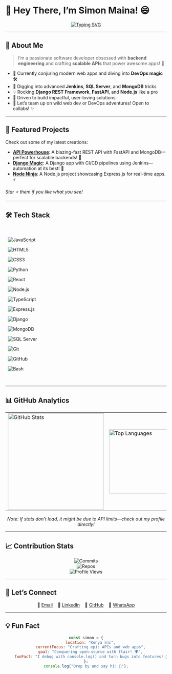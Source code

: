 # 👋 Hey There, I’m Simon Maina! 😄

<div align="center">
  
  [![Typing SVG](https://readme-typing-svg.herokuapp.com?font=Fira+Code&pause=1000&color=FF6B6B¢er=true&vCenter=true&width=435&lines=Software+Dev+from+Kenya;Backend+Wizard+🎩;API+Mastermind;Always+Leveling+Up+💡)](https://git.io/typing-svg)
  
</div>

---

## 🚀 About Me

> I’m a passionate software developer obsessed with **backend engineering** and crafting **scalable APIs** that power awesome apps! 🌟

- 🔭 Currently conjuring modern web apps and diving into **DevOps magic** 🛠️
- 🌱 Digging into advanced **Jenkins**, **SQL Server**, and **MongoDB** tricks
- 💡 Rocking **Django REST Framework**, **FastAPI**, and **Node.js** like a pro
- 🎯 Driven to build impactful, user-loving solutions
- 🤝 Let’s team up on wild web dev or DevOps adventures! Open to collabs! ✨

---

## 🌟 Featured Projects

Check out some of my latest creations:  
- **[API Powerhouse](https://github.com/maina2/api-powerhouse)**: A blazing-fast REST API with FastAPI and MongoDB—perfect for scalable backends! 🚀  
- **[Django Magic](https://github.com/maina2/django-magic)**: A Django app with CI/CD pipelines using Jenkins—automation at its best! 🐍  
- **[Node Ninja](https://github.com/maina2/node-ninja)**: A Node.js project showcasing Express.js for real-time apps. ⚡  

*Star ⭐ them if you like what you see!*

---

## 🛠️ Tech Stack

<p align="center">  

  <img src="https://img.shields.io/badge/JavaScript-%23F7DF1E.svg?&style=flat-square&logo=javascript&logoColor=black" alt="JavaScript" />  

  <img src="https://img.shields.io/badge/HTML5-%23E34F26.svg?&style=flat-square&logo=html5&logoColor=white" alt="HTML5" />  

  <img src="https://img.shields.io/badge/CSS3-%231572B6.svg?&style=flat-square&logo=css3&logoColor=white" alt="CSS3" />  

  <img src="https://img.shields.io/badge/Python-%233776AB.svg?&style=flat-square&logo=python&logoColor=white" alt="Python" />  

  <img src="https://img.shields.io/badge/React-%2361DAFB.svg?&style=flat-square&logo=react&logoColor=black" alt="React" />  

  <img src="https://img.shields.io/badge/Node.js-%23339933.svg?&style=flat-square&logo=nodedotjs&logoColor=white" alt="Node.js" />  

  <img src="https://img.shields.io/badge/TypeScript-%23007ACC.svg?&style=flat-square&logo=typescript&logoColor=white" alt="TypeScript" />  

  <img src="https://img.shields.io/badge/Express.js-%23000000.svg?&style=flat-square&logo=express&logoColor=white" alt="Express.js" />  

  <img src="https://img.shields.io/badge/Django-%23092E20.svg?&style=flat-square&logo=django&logoColor=white" alt="Django" />  

  <img src="https://img.shields.io/badge/MongoDB-%2347A248.svg?&style=flat-square&logo=mongodb&logoColor=white" alt="MongoDB" />  

  <img src="https://img.shields.io/badge/SQL%20Server-%23CC2927.svg?&style=flat-square&logo=microsoftsqlserver&logoColor=white" alt="SQL Server" />  

  <img src="https://img.shields.io/badge/Git-%23F05032.svg?&style=flat-square&logo=git&logoColor=white" alt="Git" />  

  <img src="https://img.shields.io/badge/GitHub-%23181717.svg?&style=flat-square&logo=github&logoColor=white" alt="GitHub" />  

  <img src="https://img.shields.io/badge/Bash-%234EAA25.svg?&style=flat-square&logo=gnu-bash&logoColor=white" alt="Bash" />  

</p>  

---

## 📊 GitHub Analytics

<div align="center">

<table>
  <tr>
    <td><img src="https://github-readme-stats.vercel.app/api?username=maina2&show_icons=true&theme=dracula&hide_border=true&bg_color=0D1117&title_color=FF6B6B&icon_color=F8D866" width="300" alt="GitHub Stats"></td>
    <td><img src="https://github-readme-stats.vercel.app/api/top-langs/?username=maina2&layout=compact&theme=dracula&hide_border=true&bg_color=0D1117&title_color=FF6B6B&text_color=FFFFFF" width="200" alt="Top Languages"></td>
    <td><img src="https://github-readme-streak-stats.herokuapp.com/?user=maina2&theme=dracula&hide_border=true&background=0D1117" width="300" alt="GitHub Streak"></td>
  </tr>
</table>

*Note: If stats don’t load, it might be due to API limits—check out my profile directly!*

</div>

---

## 📈 Contribution Stats

<div align="center">

![Commits](https://img.shields.io/badge/dynamic/json?color=FF6B6B&label=Commits&query=%24.totalCommits&url=https%3A%2F%2Fapi.github.com%2Fusers%2Fmaina2&style=flat-square)  
![Repos](https://img.shields.io/badge/dynamic/json?color=00C851&label=Repos&query=%24.public_repos&url=https%3A%2F%2Fapi.github.com%2Fusers%2Fmaina2&style=flat-square)  
![Profile Views](https://komarev.com/ghpvc/?username=maina2&color=blueviolet&style=flat-square)

</div>

---

## 🤝 Let’s Connect

<div align="center">

📧 [Email](mailto:chanzusimon6@gmail.com)    
💼 [LinkedIn](https://linkedin.com/in/YOUR_LINKEDIN)    
🐙 [GitHub](https://github.com/maina2)    
💬 [WhatsApp](https://wa.me/717417314)

</div>

---

## 💡 Fun Fact

<div align="center">

```javascript
const simon = {
    location: "Kenya 🇰🇪",
    currentFocus: "Crafting epic APIs and web apps",
    goal: "Conquering open-source with flair! 🌍",
    funFact: "I debug with console.log() and turn bugs into features! 🐛😂"
};
console.log("Drop by and say hi! 👋");
